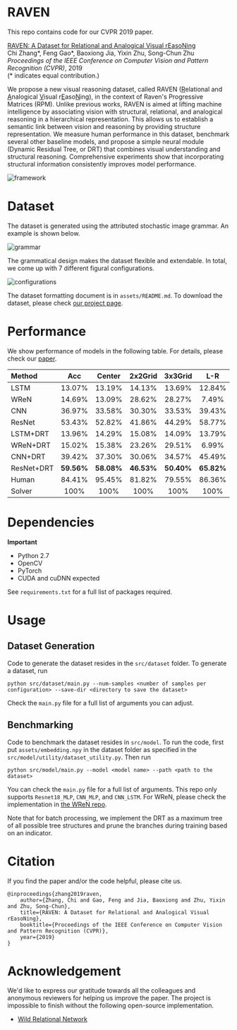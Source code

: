 # RAVEN

This repo contains code for our CVPR 2019 paper.

[RAVEN: A Dataset for <u>R</u>elational and <u>A</u>nalogical <u>V</u>isual r<u>E</u>aso<u>N</u>ing](http://wellyzhang.github.io/attach/cvpr19zhang.pdf)  
Chi Zhang*, Feng Gao*, Baoxiong Jia, Yixin Zhu, Song-Chun Zhu  
*Proceedings of the IEEE Conference on Computer Vision and Pattern Recognition (CVPR)*, 2019   
(* indicates equal contribution.)

We propose a new visual reasoning dataset, called RAVEN (<u>R</u>elational and <u>A</u>nalogical <u>V</u>isual r<u>E</u>aso<u>N</u>ing), in the context of Raven's Progressive Matrices (RPM). Unlike previous works, RAVEN is aimed at lifting machine intelligence by associating vision with structural, relational, and analogical reasoning in a hierarchical representation. This allows us to establish a semantic link between vision and reasoning by providing structure representation. We measure human performance in this dataset, benchmark several other baseline models, and propose a simple neural module (Dynamic Residual Tree, or DRT) that combines visual understanding and structural reasoning. Comprehensive experiments show that incorporating structural information consistently improves model performance.

![framework](http://wellyzhang.github.io/img/in-post/RAVEN/process.jpg)

# Dataset

The dataset is generated using the attributed stochastic image grammar. An example is shown below.

![grammar](http://wellyzhang.github.io/img/in-post/RAVEN/prologue.jpg)

The grammatical design makes the dataset flexible and extendable. In total, we come up with 7 different figural configurations. 

![configurations](http://wellyzhang.github.io/img/in-post/RAVEN/peek_view.png)

The dataset formatting document is in ```assets/README.md```. To download the dataset, please check [our project page](http://wellyzhang.github.io/project/raven.html#dataset).

# Performance

We show performance of models in the following table. For details, please check our [paper](http://wellyzhang.github.io/attach/cvpr19zhang.pdf).


| Method     | Acc        | Center     | 2x2Grid    | 3x3Grid    | L-R        | U-D        | O-IC       | O-IG       |
| :---       | :---:      | :---:      | :---:      | :---:      | :---:      | :---:      | :---:      | :---:      |
| LSTM       | 13.07%     | 13.19%     | 14.13%     | 13.69%     | 12.84%     | 12.35%     | 12.15%     | 12.99%     |
| WReN       | 14.69%     | 13.09%     | 28.62%     | 28.27%     | 7.49%      | 6.34%      | 8.38%      | 10.56%     |
| CNN        | 36.97%     | 33.58%     | 30.30%     | 33.53%     | 39.43%     | 41.26%     | 43.20%     | 37.54%     |
| ResNet     | 53.43%     | 52.82%     | 41.86%     | 44.29%     | 58.77%     | 60.16%     | 63.19%     | 53.12%     |
| LSTM+DRT   | 13.96%     | 14.29%     | 15.08%     | 14.09%     | 13.79%     | 13.24%     | 13.99%     | 13.29%     |
| WReN+DRT   | 15.02%     | 15.38%     | 23.26%     | 29.51%     | 6.99%      | 8.43%      | 8.93%      | 12.35%     |
| CNN+DRT    | 39.42%     | 37.30%     | 30.06%     | 34.57%     | 45.49%     | 45.54%     | 45.93%     | 37.54%     |
| ResNet+DRT | **59.56%** | **58.08%** | **46.53%** | **50.40%** | **65.82%** | **67.11%** | **69.09%** | **60.11%** |
| Human      | 84.41%     | 95.45%     | 81.82%     | 79.55%     | 86.36%     | 81.81%     | 86.36%     | 81.81%     |
| Solver     | 100%       | 100%       | 100%       | 100%       | 100%       | 100%       | 100%       | 100%       |


# Dependencies

**Important**
* Python 2.7
* OpenCV
* PyTorch
* CUDA and cuDNN expected

See ```requirements.txt``` for a full list of packages required.

# Usage

## Dataset Generation

Code to generate the dataset resides in the ```src/dataset``` folder. To generate a dataset, run

```
python src/dataset/main.py --num-samples <number of samples per configuration> --save-dir <directory to save the dataset>
```

Check the ```main.py``` file for a full list of arguments you can adjust.

## Benchmarking

Code to benchmark the dataset resides in ```src/model```. To run the code, first put ```assets/embedding.npy``` in the dataset folder as specified in the ```src/model/utility/dataset_utility.py```. Then run

```
python src/model/main.py --model <model name> --path <path to the dataset>
```

You can check the ```main.py``` file for a full list of arguments. This repo only supports ```Resnet18_MLP```, ```CNN_MLP```, and ```CNN_LSTM```. For WReN, please check the implementation in [the WReN repo](https://github.com/Fen9/WReN).

Note that for batch processing, we implement the DRT as a maximum tree of all possible tree structures and prune the branches during training based on an indicator.

# Citation

If you find the paper and/or the code helpful, please cite us.

```
@inproceedings{zhang2019raven, 
    author={Zhang, Chi and Gao, Feng and Jia, Baoxiong and Zhu, Yixin and Zhu, Song-Chun}, 
    title={RAVEN: A Dataset for Relational and Analogical Visual rEasoNing}, 
    booktitle={Proceedings of the IEEE Conference on Computer Vision and Pattern Recognition (CVPR)}, 
    year={2019}
}
```

# Acknowledgement

We'd like to express our gratitude towards all the colleagues and anonymous reviewers for helping us improve the paper. The project is impossible to finish without the following open-source implementation.

* [Wild Relational Network](https://github.com/Fen9/WReN)
